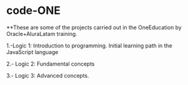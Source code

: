 # code-ONE
**These are some of the projects carried out in the OneEducation by Oracle+AluraLatam training.


1.-Logic 1:
 Introduction to programming.
    Initial learning path in the JavaScript language

2.- Logic 2: Fundamental concepts

3.- Logic 3: Advanced concepts.
